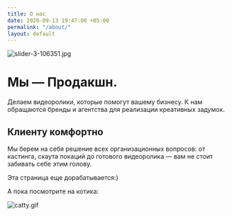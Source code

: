 ```yaml
---
title: О нас
date: 2020-09-13 19:47:00 +05:00
permalink: "/about/"
layout: default
---
```


![slider-3-106351.jpg](/uploads/slider-3-106351.jpg)

# Мы — Продакшн.
Делаем видеоролики, которые помогут вашему бизнесу.
К нам обращаются бренды и агентства для реализации креативных задумок. 

## Клиенту комфортно
Мы берем на себя решение всех организационных вопросов: от кастинга, скаута локаций до готового видеоролика — вам не стоит забивать себе этим голову.




Эта страница еще дорабатывается:)

А пока посмотрите на котика:
 
![catty.gif](/uploads/catty.gif)
